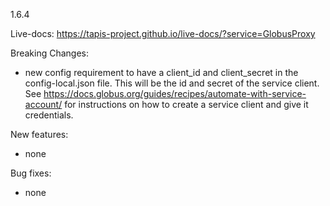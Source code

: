 1.6.4

Live-docs: https://tapis-project.github.io/live-docs/?service=GlobusProxy

Breaking Changes:
 - new config requirement to have a client_id and client_secret in the config-local.json file. This will be the id and secret of the service client. See https://docs.globus.org/guides/recipes/automate-with-service-account/ for instructions on how to create a service client and give it credentials.

New features:
 - none

Bug fixes:
 - none
